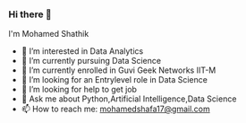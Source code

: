 ### Hi there 👋
I'm Mohamed Shathik
- 👀 I’m interested in Data Analytics
- 🔭 I’m currently pursuing Data Science
- 🌱 I’m currently enrolled in Guvi Geek Networks IIT-M
- 👯 I’m looking for an Entrylevel role in Data Science
- 🤔 I’m looking for help to get job
- 💬 Ask me about Python,Artificial Intelligence,Data Science
- 📫 How to reach me: mohamedshafa17@gmail.com

